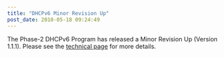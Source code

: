 ```yaml
---
title: "DHCPv6 Minor Revision Up"
post_date: 2010-05-18 09:24:49
---
```

The Phase-2 DHCPv6 Program has released a Minor Revision Up (Version 1.1.1). Please see the [technical page](../resources/dhcpv6.html) for more details.
